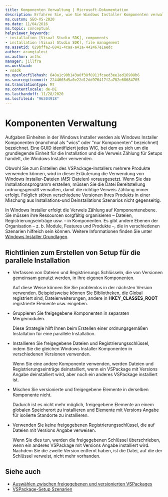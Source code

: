```yaml
---
title: Komponenten Verwaltung | Microsoft-Dokumentation
description: Erfahren Sie, wie Sie Windows Installer Komponenten verwalten, wenn Sie ein VSPackage-Installationsprogramm in Visual Studio erstellen.
ms.custom: SEO-VS-2020
ms.date: 11/04/2016
ms.topic: conceptual
helpviewer_keywords:
- installation [Visual Studio SDK], components
- installation [Visual Studio SDK], file management
ms.assetid: 029bffa2-6841-4caa-a41a-442467e1aedc
author: acangialosi
ms.author: anthc
manager: jillfra
ms.workload:
- vssdk
ms.openlocfilehash: 648a1c90b143a0f38f8911fcaed3ee1ed16908b6
ms.sourcegitcommit: 2244665d5a0e22d12dd976417f2a782e68684705
ms.translationtype: MT
ms.contentlocale: de-DE
ms.lasthandoff: 11/28/2020
ms.locfileid: "96304918"
---
```

# <a name="component-management"></a>Komponenten Verwaltung
Aufgaben Einheiten in der Windows Installer werden als Windows Installer Komponenten (manchmal als "wics" oder "nur Komponenten" bezeichnet) bezeichnet. Eine GUID identifiziert jedes WIC, bei dem es sich um die grundlegende Einheit für die Installation und die Verweis Zählung für Setups handelt, die Windows Installer verwenden.

 Obwohl Sie zum Erstellen des VSPackage-Installers mehrere Produkte verwenden können, wird in dieser Erläuterung die Verwendung von Windows Installer-Dateien (*MSI*-Dateien) vorausgesetzt. Wenn Sie das Installationsprogramm erstellen, müssen Sie die Datei Bereitstellung ordnungsgemäß verwalten, damit die richtige Verweis Zählung immer erfolgt. Folglich stören verschiedene Versionen Ihres Produkts in einer Mischung aus Installations-und Deinstallations Szenarios nicht gegenseitig.

 In Windows Installer erfolgt die Verweis Zählung auf Komponentenebene. Sie müssen ihre Ressourcen sorgfältig organisieren – Dateien, Registrierungseinträge usw. – in Komponenten. Es gibt andere Ebenen der Organisation – z. b. Module, Features und Produkte –, die in verschiedenen Szenarien hilfreich sein können. Weitere Informationen finden Sie unter [Windows Installer Grundlagen](../../extensibility/internals/windows-installer-basics.md).

## <a name="guidelines-of-authoring-setup-for-side-by-side-installation"></a>Richtlinien zum Erstellen von Setup für die parallele Installation

- Verfassen von Dateien und Registrierungs Schlüsseln, die von Versionen gemeinsam genutzt werden, in Ihre eigenen Komponenten.

     Auf diese Weise können Sie Sie problemlos in der nächsten Version verwenden. Beispielsweise können Sie Bibliotheken, die Global registriert sind, Dateierweiterungen, andere in **HKEY_CLASSES_ROOT** registrierte Elemente usw. eingeben.

- Gruppieren Sie freigegebene Komponenten in separaten Mergemodulen.

     Diese Strategie hilft Ihnen beim Erstellen einer ordnungsgemäßen Installation für eine parallele Installation.

- Installieren Sie freigegebene Dateien und Registrierungsschlüssel, indem Sie die gleichen Windows Installer Komponenten in verschiedenen Versionen verwenden.

     Wenn Sie eine andere Komponente verwenden, werden Dateien und Registrierungseinträge deinstalliert, wenn ein VSPackage mit Versions Angabe deinstalliert wird, aber noch ein anderes VSPackage installiert ist.

- Mischen Sie versionierte und freigegebene Elemente in derselben Komponente nicht.

     Dadurch ist es nicht mehr möglich, freigegebene Elemente an einem globalen Speicherort zu installieren und Elemente mit Versions Angabe für isolierte Standorte zu installieren.

- Verwenden Sie keine freigegebenen Registrierungsschlüssel, die auf Dateien mit Versions Angabe verweisen.

     Wenn Sie dies tun, werden die freigegebenen Schlüssel überschrieben, wenn ein anderes VSPackage mit Versions Angabe installiert wird. Nachdem Sie die zweite Version entfernt haben, ist die Datei, auf die der Schlüssel verweist, nicht mehr vorhanden.

## <a name="see-also"></a>Siehe auch
- [Auswählen zwischen freigegebenen und versionierten VSPackages](../../extensibility/choosing-between-shared-and-versioned-vspackages.md)
- [VSPackage-Setup Szenarien](../../extensibility/internals/vspackage-setup-scenarios.md)
